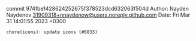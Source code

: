 commit 974fbe1428624252675f378523dcd632063f504d
Author: Nayden Naydenov <31909318+nnaydenow@users.noreply.github.com>
Date:   Fri Mar 31 14:01:55 2023 +0300

    chore(icons): update icons (#6833)
